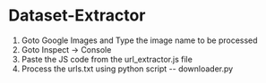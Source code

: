 # Dataset-Extractor

  1) Goto Google Images and Type the image name to be processed
  2) Goto Inspect -> Console
  3) Paste the JS code from the url_extractor.js file
  4) Process the urls.txt using python script -- downloader.py 
